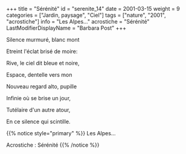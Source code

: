 +++
title = "Sérénité"
id = "serenite_14"
date = 2001-03-15
weight = 9
categories = ["Jardin, paysage", "Ciel"]
tags = ["nature", "2001", "acrostiche"]
info = "Les Alpes..."
acrostiche = "Sérénité"
LastModifierDisplayName = "Barbara Post"
+++

Silence murmuré, blanc mont

Etreint l'éclat brisé de moire:

Rive, le ciel dit bleue et noire,

Espace, dentelle vers mon

Nouveau regard alto, pupille

Infinie où se brise un jour,

Tutélaire d'un autre atour,

En ce silence qui scintille.

{{% notice style="primary" %}}
Les Alpes...

Acrostiche : Sérénité
{{% /notice %}}
